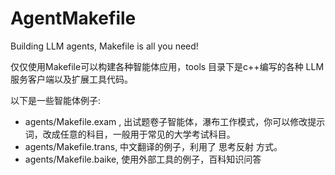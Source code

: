 # AgentMakefile
Building LLM agents, Makefile is all you need!


仅仅使用Makefile可以构建各种智能体应用，tools 目录下是c++编写的各种 LLM 服务客户端以及扩展工具代码。


以下是一些智能体例子:

* agents/Makefile.exam ,  出试题卷子智能体，瀑布工作模式，你可以修改提示词，改成任意的科目，一般用于常见的大学考试科目。
* agents/Makefile.trans,  中文翻译的例子，利用了 思考反射 方式。
* agents/Makefile.baike,  使用外部工具的例子，百科知识问答


